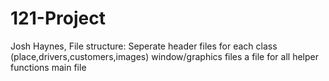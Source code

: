# 121-Project
Josh Haynes, 
File structure:
Seperate header files for each class (place,drivers,customers,images)
window/graphics files
a file for all helper functions
main file